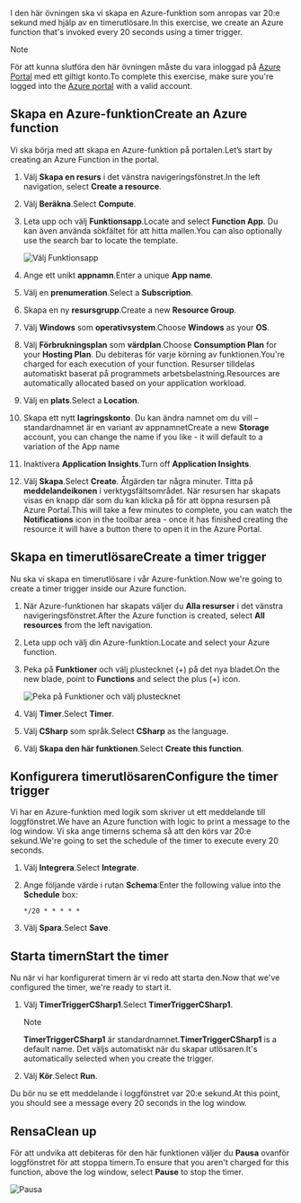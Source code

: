 <span data-ttu-id="09c6e-101">I den här övningen ska vi skapa en Azure-funktion som anropas var 20:e sekund med hjälp av en timerutlösare.</span><span class="sxs-lookup"><span data-stu-id="09c6e-101">In this exercise, we create an Azure function that's invoked every 20 seconds using a timer trigger.</span></span>

> [!NOTE] 
> <span data-ttu-id="09c6e-102">För att kunna slutföra den här övningen måste du vara inloggad på [Azure Portal](https://portal.azure.com?azure-portal=true) med ett giltigt konto.</span><span class="sxs-lookup"><span data-stu-id="09c6e-102">To complete this exercise, make sure you're logged into the [Azure portal](https://portal.azure.com?azure-portal=true) with a valid account.</span></span>

## <a name="create-an-azure-function"></a><span data-ttu-id="09c6e-103">Skapa en Azure-funktion</span><span class="sxs-lookup"><span data-stu-id="09c6e-103">Create an Azure function</span></span>

<span data-ttu-id="09c6e-104">Vi ska börja med att skapa en Azure-funktion på portalen.</span><span class="sxs-lookup"><span data-stu-id="09c6e-104">Let’s start by creating an Azure Function in the portal.</span></span>

1. <span data-ttu-id="09c6e-105">Välj **Skapa en resurs** i det vänstra navigeringsfönstret.</span><span class="sxs-lookup"><span data-stu-id="09c6e-105">In the left navigation, select **Create a resource**.</span></span>

2. <span data-ttu-id="09c6e-106">Välj **Beräkna**.</span><span class="sxs-lookup"><span data-stu-id="09c6e-106">Select **Compute**.</span></span>

3. <span data-ttu-id="09c6e-107">Leta upp och välj **Funktionsapp**.</span><span class="sxs-lookup"><span data-stu-id="09c6e-107">Locate and select **Function App**.</span></span> <span data-ttu-id="09c6e-108">Du kan även använda sökfältet för att hitta mallen.</span><span class="sxs-lookup"><span data-stu-id="09c6e-108">You can also optionally use the search bar to locate the template.</span></span>

    ![Välj Funktionsapp](../media-drafts/4-click-function-app.png)

4. <span data-ttu-id="09c6e-110">Ange ett unikt **appnamn**.</span><span class="sxs-lookup"><span data-stu-id="09c6e-110">Enter a unique **App name**.</span></span>

5. <span data-ttu-id="09c6e-111">Välj en **prenumeration**.</span><span class="sxs-lookup"><span data-stu-id="09c6e-111">Select a **Subscription**.</span></span>

6. <span data-ttu-id="09c6e-112">Skapa en ny **resursgrupp**.</span><span class="sxs-lookup"><span data-stu-id="09c6e-112">Create a new **Resource Group**.</span></span>

7. <span data-ttu-id="09c6e-113">Välj **Windows** som **operativsystem**.</span><span class="sxs-lookup"><span data-stu-id="09c6e-113">Choose **Windows** as your **OS**.</span></span>

8. <span data-ttu-id="09c6e-114">Välj **Förbrukningsplan** som **värdplan**.</span><span class="sxs-lookup"><span data-stu-id="09c6e-114">Choose **Consumption Plan** for your **Hosting Plan**.</span></span> <span data-ttu-id="09c6e-115">Du debiteras för varje körning av funktionen.</span><span class="sxs-lookup"><span data-stu-id="09c6e-115">You're charged for each execution of your function.</span></span> <span data-ttu-id="09c6e-116">Resurser tilldelas automatiskt baserat på programmets arbetsbelastning.</span><span class="sxs-lookup"><span data-stu-id="09c6e-116">Resources are automatically allocated based on your application workload.</span></span>

9. <span data-ttu-id="09c6e-117">Välj en **plats**.</span><span class="sxs-lookup"><span data-stu-id="09c6e-117">Select a **Location**.</span></span>

10. <span data-ttu-id="09c6e-118">Skapa ett nytt **lagringskonto**. Du kan ändra namnet om du vill – standardnamnet är en variant av appnamnet</span><span class="sxs-lookup"><span data-stu-id="09c6e-118">Create a new **Storage** account, you can change the name if you like - it will default to a variation of the App name</span></span>

11. <span data-ttu-id="09c6e-119">Inaktivera **Application Insights**.</span><span class="sxs-lookup"><span data-stu-id="09c6e-119">Turn off **Application Insights**.</span></span>

12. <span data-ttu-id="09c6e-120">Välj **Skapa**.</span><span class="sxs-lookup"><span data-stu-id="09c6e-120">Select **Create**.</span></span> <span data-ttu-id="09c6e-121">Åtgärden tar några minuter. Titta på **meddelandeikonen** i verktygsfältsområdet. När resursen har skapats visas en knapp där som du kan klicka på för att öppna resursen på Azure Portal.</span><span class="sxs-lookup"><span data-stu-id="09c6e-121">This will take a few minutes to complete, you can watch the **Notifications** icon in the toolbar area - once it has finished creating the resource it will have a button there to open it in the Azure Portal.</span></span>

## <a name="create-a-timer-trigger"></a><span data-ttu-id="09c6e-122">Skapa en timerutlösare</span><span class="sxs-lookup"><span data-stu-id="09c6e-122">Create a timer trigger</span></span>

<span data-ttu-id="09c6e-123">Nu ska vi skapa en timerutlösare i vår Azure-funktion.</span><span class="sxs-lookup"><span data-stu-id="09c6e-123">Now we're going to create a timer trigger inside our Azure function.</span></span>

1. <span data-ttu-id="09c6e-124">När Azure-funktionen har skapats väljer du **Alla resurser** i det vänstra navigeringsfönstret.</span><span class="sxs-lookup"><span data-stu-id="09c6e-124">After the Azure function is created, select **All resources** from the left navigation.</span></span>

2. <span data-ttu-id="09c6e-125">Leta upp och välj din Azure-funktion.</span><span class="sxs-lookup"><span data-stu-id="09c6e-125">Locate and select your Azure function.</span></span>

3. <span data-ttu-id="09c6e-126">Peka på **Funktioner** och välj plustecknet (+) på det nya bladet.</span><span class="sxs-lookup"><span data-stu-id="09c6e-126">On the new blade, point to **Functions** and select the plus (+) icon.</span></span>

    ![Peka på Funktioner och välj plustecknet](../media-drafts/4-hover-function.png)

4. <span data-ttu-id="09c6e-128">Välj **Timer**.</span><span class="sxs-lookup"><span data-stu-id="09c6e-128">Select **Timer**.</span></span>

5. <span data-ttu-id="09c6e-129">Välj **CSharp** som språk.</span><span class="sxs-lookup"><span data-stu-id="09c6e-129">Select **CSharp** as the language.</span></span>

6. <span data-ttu-id="09c6e-130">Välj **Skapa den här funktionen**.</span><span class="sxs-lookup"><span data-stu-id="09c6e-130">Select **Create this function**.</span></span>

## <a name="configure-the-timer-trigger"></a><span data-ttu-id="09c6e-131">Konfigurera timerutlösaren</span><span class="sxs-lookup"><span data-stu-id="09c6e-131">Configure the timer trigger</span></span>

<span data-ttu-id="09c6e-132">Vi har en Azure-funktion med logik som skriver ut ett meddelande till loggfönstret.</span><span class="sxs-lookup"><span data-stu-id="09c6e-132">We have an Azure function with logic to print a message to the log window.</span></span> <span data-ttu-id="09c6e-133">Vi ska ange timerns schema så att den körs var 20:e sekund.</span><span class="sxs-lookup"><span data-stu-id="09c6e-133">We're going to set the schedule of the timer to execute every 20 seconds.</span></span>

1. <span data-ttu-id="09c6e-134">Välj **Integrera**.</span><span class="sxs-lookup"><span data-stu-id="09c6e-134">Select **Integrate**.</span></span>

2. <span data-ttu-id="09c6e-135">Ange följande värde i rutan **Schema**:</span><span class="sxs-lookup"><span data-stu-id="09c6e-135">Enter the following value into the **Schedule** box:</span></span>

    ```
    */20 * * * * *
    ```

3. <span data-ttu-id="09c6e-136">Välj **Spara**.</span><span class="sxs-lookup"><span data-stu-id="09c6e-136">Select **Save**.</span></span>

## <a name="start-the-timer"></a><span data-ttu-id="09c6e-137">Starta timern</span><span class="sxs-lookup"><span data-stu-id="09c6e-137">Start the timer</span></span>

<span data-ttu-id="09c6e-138">Nu när vi har konfigurerat timern är vi redo att starta den.</span><span class="sxs-lookup"><span data-stu-id="09c6e-138">Now that we've configured the timer, we're ready to start it.</span></span>

1. <span data-ttu-id="09c6e-139">Välj **TimerTriggerCSharp1**.</span><span class="sxs-lookup"><span data-stu-id="09c6e-139">Select **TimerTriggerCSharp1**.</span></span> 

    > [!NOTE]
    > <span data-ttu-id="09c6e-140">**TimerTriggerCSharp1** är standardnamnet.</span><span class="sxs-lookup"><span data-stu-id="09c6e-140">**TimerTriggerCSharp1** is a default name.</span></span> <span data-ttu-id="09c6e-141">Det väljs automatiskt när du skapar utlösaren.</span><span class="sxs-lookup"><span data-stu-id="09c6e-141">It's automatically selected when you create the trigger.</span></span>

2. <span data-ttu-id="09c6e-142">Välj **Kör**.</span><span class="sxs-lookup"><span data-stu-id="09c6e-142">Select **Run**.</span></span> 

<span data-ttu-id="09c6e-143">Du bör nu se ett meddelande i loggfönstret var 20:e sekund.</span><span class="sxs-lookup"><span data-stu-id="09c6e-143">At this point, you should see a message every 20 seconds in the log window.</span></span>

## <a name="clean-up"></a><span data-ttu-id="09c6e-144">Rensa</span><span class="sxs-lookup"><span data-stu-id="09c6e-144">Clean up</span></span>

<span data-ttu-id="09c6e-145">För att undvika att debiteras för den här funktionen väljer du **Pausa** ovanför loggfönstret för att stoppa timern.</span><span class="sxs-lookup"><span data-stu-id="09c6e-145">To ensure that you aren't charged for this function, above the log window, select **Pause** to stop the timer.</span></span>

![Pausa](../media-drafts/4-pause-timer.png)


